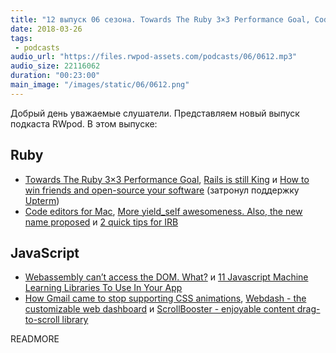 ```yaml
---
title: "12 выпуск 06 сезона. Towards The Ruby 3×3 Performance Goal, Code editors for Mac, Webdash, ScrollBooster и прочее"
date: 2018-03-26
tags:
 - podcasts
audio_url: "https://files.rwpod-assets.com/podcasts/06/0612.mp3"
audio_size: 22116062
duration: "00:23:00"
main_image: "/images/static/06/0612.png"
---
```


Добрый день уважаемые слушатели. Представляем новый выпуск подкаста RWpod. В этом выпуске:

## Ruby

 - [Towards The Ruby 3×3 Performance Goal](https://developers.redhat.com/blog/2018/03/22/ruby-3x3-performance-goal/), [Rails is still King](https://blog.browntreelabs.com/rails-is-still-king/) и [How to win friends and open-source your software](https://blog.phusion.nl/2018/03/21/how-to-win-friends-and-open-source-your-software/) (затронул поддержку [Upterm](https://github.com/railsware/upterm))
 - [Code editors for Mac](https://medium.com/@davidmles/code-editors-for-mac-747fe90334d), [More yield_self awesomeness. Also, the new name proposed](https://zverok.github.io/blog/2018-03-23-yield_self2.html) и [2 quick tips for IRB](https://medium.com/@farsi_mehdi/2-quick-tips-for-irb-360343bb8eb7)

## JavaScript

 - [Webassembly can’t access the DOM. What?](https://webassemblycode.com/webassembly-cant-access-dom/) и [11 Javascript Machine Learning Libraries To Use In Your App](https://blog.bitsrc.io/11-javascript-machine-learning-libraries-to-use-in-your-app-c49772cca46c)
 - [How Gmail came to stop supporting CSS animations](https://emails.hteumeuleu.com/how-gmail-came-to-stop-supporting-css-animations-4e6fd81f1b75), [Webdash - the customizable web dashboard](https://webdash.xyz/) и [ScrollBooster - enjoyable content drag-to-scroll library](https://ilyashubin.github.io/scrollbooster/)

READMORE
